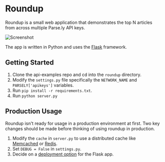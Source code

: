 # Roundup

Roundup is a small web application that demonstrates the top N articles from
across multiple Parse.ly API keys.

![Screenshot](https://s3.amazonaws.com/parsely_static/roundup/screenshot.png)

The app is written in Python and uses the [Flask](http://flask.pocoo.org/)
framework.

## Getting Started

1. Clone the api-examples repo and cd into the ``roundup`` directory.
2. Modify the ``settings.py`` file specifically the ``NETWORK_NAME`` and ``PARSELY['apikeys']`` variables.
3. Run ``pip install -r requirements.txt``.
4. Run ``python server.py``

## Production Usage

Roundup isn't ready for usage in a production environment at first.  Two key
changes should be made before thinking of using roundup in production.

1. Modify the ``cache`` in ``server.py`` to use a distributed cache like [Memcached](http://memcached.org/) or [Redis](http://redis.io/).
2. Set ``DEBUG = False`` in ``settings.py``.
2. Decide on a [deployment option](http://flask.pocoo.org/docs/deploying/) for the Flask app.
